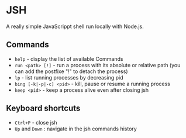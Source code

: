# JSH

A really simple JavaScrippt shell run locally with Node.js.

## Commands

* `help` - display the list of available Commands
* `run <path> [!]` - run a process with its absolute or relative path (you can add the postfixe "!" to detach the process)
* `lp` - list running processes by decreasing pid
* `bing [-k|-p|-c] <pid>` - kill, pause or resume a running process
* `keep <pid>` - keep a process alive even after closing jsh

## Keyboard shortcuts

* `Ctrl+P` - close jsh
* `Up` and `Down` : navigate in the jsh commands history
